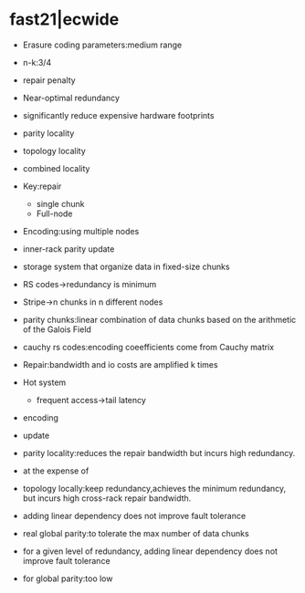 # fast21|ecwide

- Erasure coding parameters:medium range
- n-k:3/4
- repair penalty
- Near-optimal redundancy
- significantly reduce expensive hardware footprints
- parity locality
- topology locality
- combined locality
- Key:repair
  - single chunk
  - Full-node

- Encoding:using multiple nodes
- inner-rack parity update
- storage system that organize data in fixed-size chunks
- RS codes->redundancy is minimum
- Stripe->n chunks in n different nodes
- parity chunks:linear combination of data chunks based on the arithmetic of the Galois Field
- cauchy rs codes:encoding coeefficients come from Cauchy matrix
- Repair:bandwidth and io costs are amplified k times
- Hot system
  - frequent access->tail latency

- encoding
- update
- parity locality:reduces the repair bandwidth but incurs high redundancy.
- at the expense of
- topology locally:keep redundancy,achieves the minimum redundancy, but incurs high cross-rack repair bandwidth.
- adding linear dependency does not improve fault tolerance

- real global parity:to tolerate the max number of data chunks
- for a given level of redundancy, adding linear dependency does not improve fault tolerance

- for global parity:too low